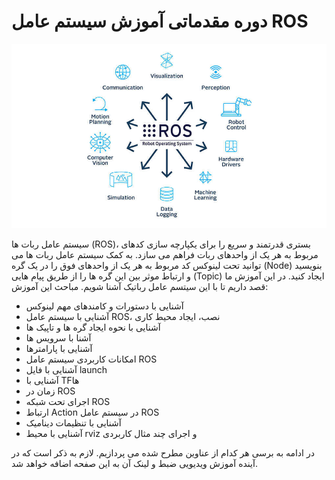 # دوره مقدماتی آموزش سیستم عامل ROS

![Alt text](image.png)

سیستم عامل ربات ها (ROS)، بستری قدرتمند و سریع را برای یکپارچه سازی کدهای مربوط به هر یک از واحدهای ربات فراهم می سازد. به کمک سیستم عامل ربات ها می توانید تحت لینوکس کد مربوط به هر یک از واحدهای فوق را در یک گره (Node) بنویسید و ارتباط موثر بین این گره ها را از طریق پیام هایی (Topic) ایجاد کنید. در این آموزش ما قصد داریم تا با این سیتسم عامل رباتیک آشنا شویم. مباحث این آموزش:

- آشنایی با دستورات و کامندهای مهم لینوکس
- آشنایی با سیستم عامل ROS، نصب، ایجاد محیط کاری
- آشنایی با نحوه ایجاد گره ها و تاپیک ها
- آشنا با سرویس ها
- آشنایی با پارامترها
- امکانات کاربردی سیستم عامل ROS
- آشنایی با فایل launch
- آشنایی با TFها
- زمان در ROS
- اجرای تحت شبکه ROS
- ارتباط Action در سیستم عامل ROS
- آشنایی با تنظیمات دینامیک
- آشنایی با محیط rviz و اجرای چند مثال کاربردی

در ادامه به برسی هر کدام از عناوین مطرح شده می پردازیم. لازم به ذکر است که در آینده آموزش ویدیویی ضبط و لینک آن به این صفحه اضافه خواهد شد.
